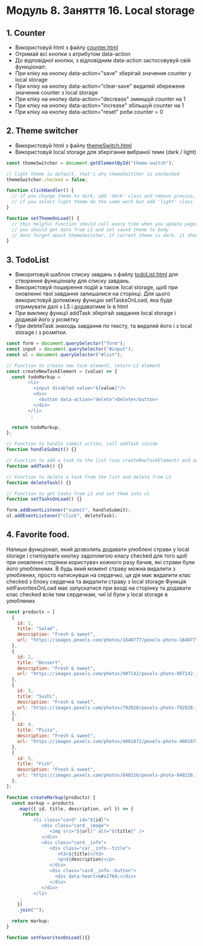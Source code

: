 # Модуль 8. Заняття 16. Local storage

## 1. Counter

- Використовуй html з файлу [counter.html](./counter.html)
- Отримай всі кнопки з атрибутом data-action
- До відповідної кнопки, з відповідним data-action застосовувуй свій функціонал:
- При кліку на кнопку data-action="save" зберігай значення counter у local storage
- При кліку на кнопку data-action="clear-save" видаляй збережене значення counter з local storage
- При кліку на кнопку data-action="decrease" зменшуй counter на 1
- При кліку на кнопку data-action="increase" збільшуй counter на 1
- При кліку на кнопку data-action="reset" роби counter = 0

## 2. Theme switcher

- Використовуй html з файлу [themeSwitch.html](./themeSwitch.html)
- Використовуй local storage для зберігання вибраної теми (dark / light)

```js
const themeSwitcher = document.getElementById("theme-switch");

// light theme is default, that's why themeSwitcher is unchecked
themeSwitcher.checked = false;

function clickHandler() {
  // if you change theme to dark, add 'dark' class and remove previus, add this change to local storage
  // if you select light theme do the same work but add 'light' class
}

function setThemeOnLoad() {
  // this helpful function should call every time when you update page, to check what theme was seted to local storage
  // you should get data from LS and set saved theme to body
  // dont forget about themeSwitcher, if current theme is dark, it should be checked
}
```

## 3. TodoList

- Викоритовуй шаблон списку завдань з файлу [todoList.html](./todolist.html) для створення функціоналу для списку завдань.
- Використовуй поширення подій а також local storage, щоб при оновленні твої завдання залишалися на сторінці. Для цього використовуй допоміжну функцію setTasksOnLoad, яка буде отримувати далі з LS і додаватиме їх в html
- При виклику функції addTask зберігай завдання local storage і додавай його у розмітку
- При deleteTask знаходь завдання по тексту, та видаляй його і з local storage і з розмітки.

```js
const form = document.querySelector("form");
const input = document.querySelector("#input");
const ul = document.querySelector("#list");

// Function to create new task element, return LI element
const createNewTaskElement = (value) => {
  const todoMarkup = `
        <li>
          <input disabled value="${value}"/>
          <div>
            <button data-action="delete">Delete</button>
          </div>
        </li>
        `;

  return todoMarkup;
};

// Function to handle submit action, call addTask inside
function handleSubmit() {}

// Function to add a task to the list (use createNewTaskElement) and add to LS
function addTask() {}

// Function to delete a task from the list and delete from LS
function deleteTask() {}

// Function to get tasks from LS and set them into ul
function setTasksOnLoad() {}

form.addEventListener("submit", handleSubmit);
ul.addEventListener("click", deleteTask);
```

## 4. Favorite food.

Напиши функціонал, який дозволить додавати улюблені страви у local storage і стилізувати кнопку задопомгою класу checked для того щоб при оновленні сторінки користувач кожного разу бачив, які страви були його улюбленими.
В будь який момент страву можна видалити з улюблених, просто натиснувши на сердечко, ця дія має видалити клас checked з блоку сердечка та видалити страву з local storage
Функція setFavoritesOnLoad має запускатися при вході на сторінку та додавати клас checked всім тим сердечкам, чиї id були у local storage в улюблених

```js
const products = [
  {
    id: 1,
    title: "Salad",
    description: "Fresh & sweet",
    url: "https://images.pexels.com/photos/1640777/pexels-photo-1640777.jpeg?auto=compress&cs=tinysrgb&dpr=1&w=500",
  },
  {
    id: 2,
    title: "Dessert",
    description: "Fresh & sweet",
    url: "https://images.pexels.com/photos/907142/pexels-photo-907142.jpeg?auto=compress&cs=tinysrgb&dpr=2&h=750&w=1260",
  },
  {
    id: 3,
    title: "Sushi",
    description: "Fresh & sweet",
    url: "https://images.pexels.com/photos/792028/pexels-photo-792028.jpeg?auto=compress&cs=tinysrgb&dpr=1&w=500",
  },
  {
    id: 4,
    title: "Pizza",
    description: "Fresh & sweet",
    url: "https://images.pexels.com/photos/4001871/pexels-photo-4001871.jpeg?auto=compress&cs=tinysrgb&dpr=2&h=750&w=1260",
  },
  {
    id: 5,
    title: "Fish",
    description: "Fresh & sweet",
    url: "https://images.pexels.com/photos/840216/pexels-photo-840216.jpeg?auto=compress&cs=tinysrgb&dpr=1&w=500",
  },
];

function createMarkup(products) {
  const markup = products
    .map(({ id, title, description, url }) => {
      return `
          <li class="card" id="${id}">
             <div class="card__image">
                <img src="${url}" alt="${title}" />
             </div>
             <div class="card__info">
                <div class="car__info--title">
                   <h3>${title}</h3>
                   <p>${description}</p>
                </div>
                <div class="card__info--button">
                  <div data-heart>&#x2764;</div>
                </div>
             </div>
          </li>
    `;
    })
    .join("");

  return markup;
}

function setFavoritesOnLoad(){}
```
